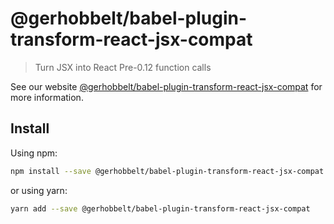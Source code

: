 # @gerhobbelt/babel-plugin-transform-react-jsx-compat

> Turn JSX into React Pre-0.12 function calls

See our website [@gerhobbelt/babel-plugin-transform-react-jsx-compat](https://babeljs.io/docs/en/next/babel-plugin-transform-react-jsx-compat.html) for more information.

## Install

Using npm:

```sh
npm install --save @gerhobbelt/babel-plugin-transform-react-jsx-compat
```

or using yarn:

```sh
yarn add --save @gerhobbelt/babel-plugin-transform-react-jsx-compat
```
